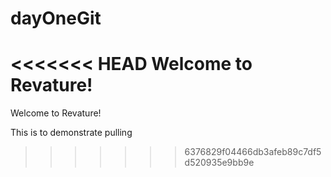 # dayOneGit

<<<<<<< HEAD
Welcome to Revature!
=======
Welcome to Revature!

This is to demonstrate pulling
>>>>>>> 6376829f04466db3afeb89c7df5d520935e9bb9e
